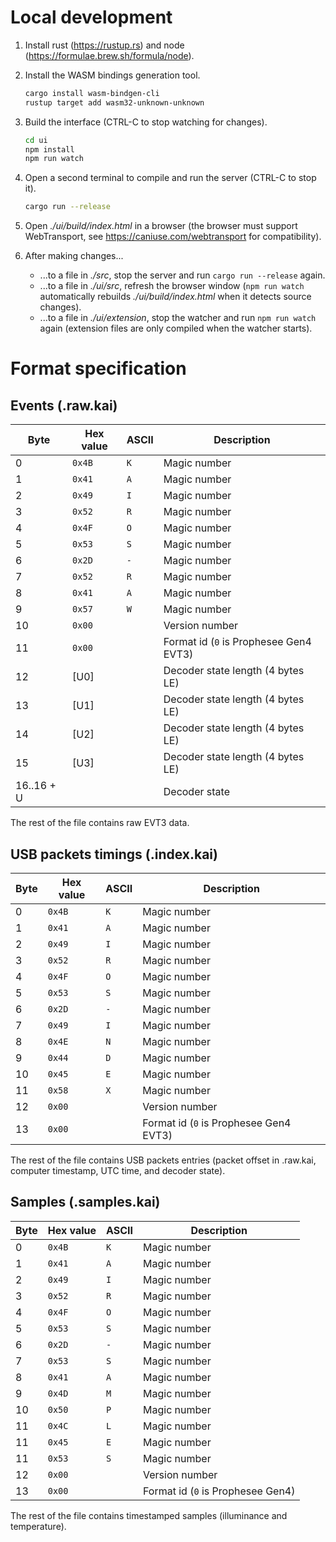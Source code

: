 # Local development

1. Install rust (https://rustup.rs) and node (https://formulae.brew.sh/formula/node).

2. Install the WASM bindings generation tool.

    ```sh
    cargo install wasm-bindgen-cli
    rustup target add wasm32-unknown-unknown
    ```

3. Build the interface (CTRL-C to stop watching for changes).

    ```sh
    cd ui
    npm install
    npm run watch
    ```

4. Open a second terminal to compile and run the server (CTRL-C to stop it).

    ```sh
    cargo run --release
    ```

5. Open _./ui/build/index.html_ in a browser (the browser must support WebTransport, see https://caniuse.com/webtransport for compatibility).

6. After making changes...
    - ...to a file in _./src_, stop the server and run `cargo run --release` again.
    - ...to a file in _./ui/src_, refresh the browser window (`npm run watch` automatically rebuilds _./ui/build/index.html_ when it detects source changes).
    - ...to a file in _./ui/extension_, stop the watcher and run `npm run watch` again (extension files are only compiled when the watcher starts).

# Format specification

## Events (.raw.kai)

| Byte       | Hex value | ASCII | Description                            |
| ---------- | --------- | ----- | -------------------------------------- |
| 0          | `0x4B`    | `K`   | Magic number                           |
| 1          | `0x41`    | `A`   | Magic number                           |
| 2          | `0x49`    | `I`   | Magic number                           |
| 3          | `0x52`    | `R`   | Magic number                           |
| 4          | `0x4F`    | `O`   | Magic number                           |
| 5          | `0x53`    | `S`   | Magic number                           |
| 6          | `0x2D`    | `-`   | Magic number                           |
| 7          | `0x52`    | `R`   | Magic number                           |
| 8          | `0x41`    | `A`   | Magic number                           |
| 9          | `0x57`    | `W`   | Magic number                           |
| 10         | `0x00`    |       | Version number                         |
| 11         | `0x00`    |       | Format id (`0` is Prophesee Gen4 EVT3) |
| 12         | [U0]      |       | Decoder state length (4 bytes LE)      |
| 13         | [U1]      |       | Decoder state length (4 bytes LE)      |
| 14         | [U2]      |       | Decoder state length (4 bytes LE)      |
| 15         | [U3]      |       | Decoder state length (4 bytes LE)      |
| 16..16 + U |           |       | Decoder state                          |

The rest of the file contains raw EVT3 data.

## USB packets timings (.index.kai)

| Byte | Hex value | ASCII | Description                            |
| ---- | --------- | ----- | -------------------------------------- |
| 0    | `0x4B`    | `K`   | Magic number                           |
| 1    | `0x41`    | `A`   | Magic number                           |
| 2    | `0x49`    | `I`   | Magic number                           |
| 3    | `0x52`    | `R`   | Magic number                           |
| 4    | `0x4F`    | `O`   | Magic number                           |
| 5    | `0x53`    | `S`   | Magic number                           |
| 6    | `0x2D`    | `-`   | Magic number                           |
| 7    | `0x49`    | `I`   | Magic number                           |
| 8    | `0x4E`    | `N`   | Magic number                           |
| 9    | `0x44`    | `D`   | Magic number                           |
| 10   | `0x45`    | `E`   | Magic number                           |
| 11   | `0x58`    | `X`   | Magic number                           |
| 12   | `0x00`    |       | Version number                         |
| 13   | `0x00`    |       | Format id (`0` is Prophesee Gen4 EVT3) |

The rest of the file contains USB packets entries (packet offset in .raw.kai, computer timestamp, UTC time, and decoder state).

## Samples (.samples.kai)

| Byte | Hex value | ASCII | Description                       |
| ---- | --------- | ----- | --------------------------------- |
| 0    | `0x4B`    | `K`   | Magic number                      |
| 1    | `0x41`    | `A`   | Magic number                      |
| 2    | `0x49`    | `I`   | Magic number                      |
| 3    | `0x52`    | `R`   | Magic number                      |
| 4    | `0x4F`    | `O`   | Magic number                      |
| 5    | `0x53`    | `S`   | Magic number                      |
| 6    | `0x2D`    | `-`   | Magic number                      |
| 7    | `0x53`    | `S`   | Magic number                      |
| 8    | `0x41`    | `A`   | Magic number                      |
| 9    | `0x4D`    | `M`   | Magic number                      |
| 10   | `0x50`    | `P`   | Magic number                      |
| 11   | `0x4C`    | `L`   | Magic number                      |
| 11   | `0x45`    | `E`   | Magic number                      |
| 11   | `0x53`    | `S`   | Magic number                      |
| 12   | `0x00`    |       | Version number                    |
| 13   | `0x00`    |       | Format id (`0` is Prophesee Gen4) |

The rest of the file contains timestamped samples (illuminance and temperature).
